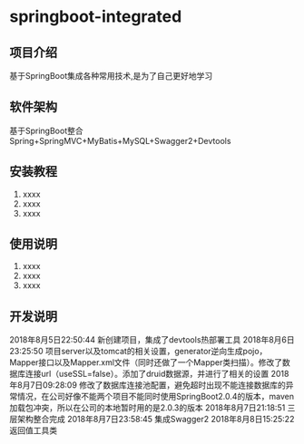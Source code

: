 # springboot-integrated

## 项目介绍
基于SpringBoot集成各种常用技术,是为了自己更好地学习

## 软件架构
基于SpringBoot整合Spring+SpringMVC+MyBatis+MySQL+Swagger2+Devtools

## 安装教程
1. xxxx
2. xxxx
3. xxxx

## 使用说明
1. xxxx
2. xxxx
3. xxxx

## 开发说明
2018年8月5日22:50:44 新创建项目，集成了devtools热部署工具
2018年8月6日23:25:50 项目server以及tomcat的相关设置，generator逆向生成pojo，Mapper接口以及Mapper.xml文件（同时还做了一个Mapper类扫描）。修改了数据库连接url（useSSL=false）。添加了druid数据源，并进行了相关的设置
2018年8月7日09:28:09 修改了数据库连接池配置，避免超时出现不能连接数据库的异常情况，在公司好像不能两个项目不能同时使用SpringBoot2.0.4的版本，maven加载包冲突，所以在公司的本地暂时用的是2.0.3的版本
2018年8月7日21:18:51 三层架构整合完成
2018年8月7日23:58:45 集成Swagger2
2018年8月8日15:25:22 返回值工具类